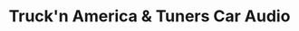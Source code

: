 ---
title: "Truck'n America & Tuners Car Audio"
url: /fort-oglethorpe/truckn-america-und-tuners-car-audio/
shop: Autowerkstatt
---
